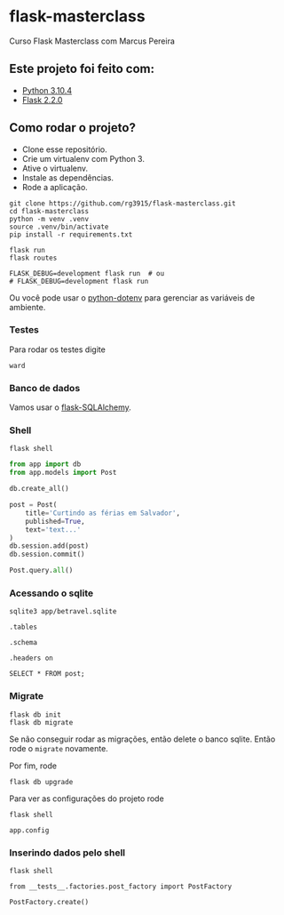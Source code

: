 # flask-masterclass

Curso Flask Masterclass com Marcus Pereira


## Este projeto foi feito com:

* [Python 3.10.4](https://www.python.org/)
* [Flask 2.2.0](https://flask.palletsprojects.com/en/2.2.x/)

## Como rodar o projeto?

* Clone esse repositório.
* Crie um virtualenv com Python 3.
* Ative o virtualenv.
* Instale as dependências.
* Rode a aplicação.

```
git clone https://github.com/rg3915/flask-masterclass.git
cd flask-masterclass
python -m venv .venv
source .venv/bin/activate
pip install -r requirements.txt

flask run
flask routes

FLASK_DEBUG=development flask run  # ou
# FLASK_DEBUG=development flask run
```

Ou você pode usar o [python-dotenv](https://pypi.org/project/python-dotenv/) para gerenciar as variáveis de ambiente.

### Testes

Para rodar os testes digite

```
ward
```

### Banco de dados

Vamos usar o [flask-SQLAlchemy](https://flask-sqlalchemy.palletsprojects.com/en/2.x).


### Shell

```
flask shell
```

```python
from app import db
from app.models import Post

db.create_all()

post = Post(
    title='Curtindo as férias em Salvador',
    published=True,
    text='text...'
)
db.session.add(post)
db.session.commit()

Post.query.all()
```

### Acessando o sqlite

```
sqlite3 app/betravel.sqlite

.tables

.schema

.headers on

SELECT * FROM post;
```

### Migrate

```
flask db init
flask db migrate
```

Se não conseguir rodar as migrações, então delete o banco sqlite. Então rode o `migrate` novamente.

Por fim, rode

```
flask db upgrade
```

Para ver as configurações do projeto rode

```
flask shell

app.config
```

### Inserindo dados pelo shell

```
flask shell

from __tests__.factories.post_factory import PostFactory

PostFactory.create()
```